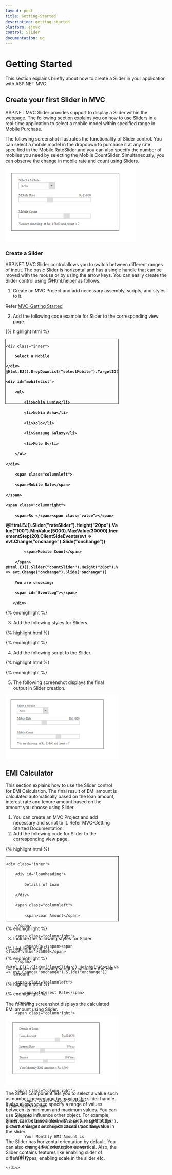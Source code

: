 ```yaml
---
layout: post
title: Getting-Started
description: getting started 
platform: ejmvc
control: Slider
documentation: ug
---
```


# Getting Started 

This section explains briefly about how to create a Slider in your application with ASP.NET MVC.

## Create your first Slider in MVC

ASP.NET MVC Slider provides support to display a Slider within the webpage. The following section explains you on how to use Sliders in a real-time application to select a mobile model within specified range in Mobile Purchase.

The following screenshot illustrates the functionality of Slider control. You can select a mobile model in the dropdown to purchase it at any rate specified in the Mobile RateSlider and you can also specify the number of mobiles you need by selecting the Mobile CountSlider. Simultaneously, you can observe the change in mobile rate and count using Sliders.

![C:/Users/Gopal Lakshmanan/Desktop/dialog concept and features/ss.PNG](Getting-Started_images/Getting-Started_img1.png)



### Create a Slider

ASP.NET MVC Slider controlallows you to switch between different ranges of input. The basic Slider is horizontal and has a single handle that can be moved with the mouse or by using the arrow keys. You can easily create the Slider control using @Html.helper as follows.

1. Create an MVC Project and add necessary assembly, scripts, and styles to it.

Refer [MVC-Getting Started](http://help.syncfusion.com/ug/js/Documents/gettingstartedwithmv.htm)

2. Add the following code example for Slider to the corresponding view page.

{% highlight html %}

<div class="frame">

    <div class="inner">

<div class="ctrllabel">

        Select a Mobile

    </div>    @Html.EJ().DropDownList("selectMobile").TargetID("mobileList").Width("150px")

    <div id="mobileList">

        <ul>

            <li>Nokia Lumia</li>

            <li>Nokia Asha</li>

            <li>Xolo</li>

            <li>Samsung Galaxy</li>

            <li>Moto G</li>

        </ul> 

    </div>

        <span class="columnleft">

        <span>Mobile Rate</span>

    </span>

    <span class="columnright">

        <span>Rs </span><span class="value"></span>

</span>    

@Html.EJ().Slider("rateSlider").Height("20px").Value("100").MinValue(5000).MaxValue(30000).IncrementStep(20).ClientSideEvents(evt => evt.Change("onchange").Slide("onchange"))

<span class="Columnleft">

            <span>Mobile Count</span>

        </span>        @Html.EJ().Slider("countSlider").Height("20px").Value("1").MinValue(1).MaxValue(10).IncrementStep(1).ClientSideEvents(evt => evt.Change("onchange").Slide("onchange"))

        You are choosing:

        <span id="EventLog"></span>

       </div>

</div>

{% endhighlight %}

3. Add the following styles for Sliders.


{% highlight html %}
<style>

.frame

{

    width:400px;

    height:200px;

    border:1px solid black;

    margin-right:100px;

}

.ctrllabel, .loan

{

    font-weight:bold;

}

.columnright

{

    font-weight:bold;

    float:right;

}

.inner

{

    width:300px;

    height:150px;

    padding:20px 40px 20px 30px;

 } 

.mobileList

    {

        display:block;

    }

</style>

{% endhighlight %}

4. Add the following script to the Slider.

{% highlight html %}

<script>

            var mobileObj, rateObj, countObj;

            function onchange(args) {

                $('#' + args.id).parent().prev().find('.value').html(args.value)

                show();

            }

            function show() {

                selectObj = $('#selectMobile').data('ejDropDownList');

                rateObj = $('#rateSlider').data('ejSlider');

                countObj = $('#countSlider').data('ejSlider');

                var x = selectObj.getValue();

                var y = rateObj.getValue();

                var z = countObj.getValue();

     $('#EventLog').html("\n" + x + "\n" + "at Rs: " + y + "\n" + "and count is " + z);

}

</script>

{% endhighlight %}

5. The following screenshot displays the final output in Slider creation.

![C:/Users/Gopal Lakshmanan/Desktop/dialog concept and features/ss.PNG](Getting-Started_images/Getting-Started_img2.png)



## EMI Calculator

This section explains how to use the Slider control for EMI Calculation. The final result of EMI amount is calculated automatically based on the loan amount, interest rate and tenure amount based on the amount you choose using Slider.

1. You can create an MVC Project and add necessary <DLL> and script to it.  Refer MVC-Getting Started Documentation.
2. Add the following code for Slider to the corresponding view page.



{% highlight html %}

<div class="frame">

    <div class="inner">

        <div id="loanheading">

            Details of Loan

        </div>

        <span class="columnleft">

            <span>Loan Amount</span>

        </span>

        <span class="columnright">

            <span>Rs </span><span class="value">25000</span>

        </span>    @Html.EJ().Slider("loanSlider").Height("16px").Value("25000").MinValue(10000).MaxValue(1000000).IncrementStep(10).ClientSideEvents(evt => evt.Change("onchange").Slide("onchange"))

        <span class="columnleft">

            <span>Interest Rate</span>

        </span>

        <span class="columnright">

            <span class="value"></span><span>% pa</span>

        </span>        @Html.EJ().Slider("interestSlider").Height("16px").Value("4").MinValue(1).MaxValue(20).IncrementStep(1).ClientSideEvents(evt => evt.Change("onchange").Slide("onchange"))

        <span class="columnleft">

            <span>Tenure</span>

        </span>

        <span class="columnright">

            <span class="value"></span><span>Years</span>

        </span>        @Html.EJ().Slider("tenureSlider").Height("16px").Value("3").MinValue(1).MaxValue(20).IncrementStep(1).ClientSideEvents(evt => evt.Change("onchange").Slide("onchange")) 

            Your Monthly EMI Amount is

            <span id="EventLog"></span>

        </div>

    </div>

</div>

{% endhighlight %}

3. Include the following styles for Slider.


{% highlight html %}
<style>

.frame

{

    width:350px;

    height:200px;

    border:1px solid black;

}

.inner

{

     width:250px;

    height:150px;

    padding:20px 30px;

}

#loanheading

{

font-weight:bold;

}

.columnleft

{

    font-weight:bold;

}

.columnright

{

    float:right;

    font-weight:normal;

}

</style>


{% endhighlight %}


4. Include the following script to calculate the EMI amount.



{% highlight html %}

<script type="text/javascript">

            var loanObj, interestObj, tenureObj;

            function onchange(args) {

                $('#' + args.id).parent().prev().find('.value').html(args.value)

                calculate();

            }

            function calculate() {

                loanObj = $('#loanSlider').data('ejSlider');

                interestObj = $('#interestSlider').data('ejSlider');

                tenureObj = $('#tenureSlider').data('ejSlider');

                var loan = loanObj.getValue(), interest = interestObj.getValue(), tenure = tenureObj.getValue();

                var P = loan;

                var y = interest / 1200;

                var tenureamt = tenure * 12;

                //actual processing

                var top = y * (Math.pow((1 + y), tenureamt));

                var bottom = (Math.pow((1 + y), tenureamt)) - 1;

                var ans = top / bottom;

                var final = P * ans;

                var z = Math.round(final);

                $('#EventLog').html("Rs: " + z);

            }

        </script>
		
{% endhighlight %}

The following screenshot displays the calculated EMI amount using Slider.



![C:/Users/Gopal Lakshmanan/Desktop/dialog concept and features/ss1.PNG](Getting-Started_images/Getting-Started_img3.png)



The Slider component lets you to select a value such as number, percentage by moving the slider handle. It also allows you to specify a range of values between its minimum and maximum values. You can use Slider to influence other object. For example, Slider can be associated with a picture so that the picture enlarges or shrinks based upon the value in the slider.

The Slider has horizontal orientation by default. You can also change the orientation as vertical. Also, the Slider contains features like enabling slider of different types, enabling scale in the slider etc.

